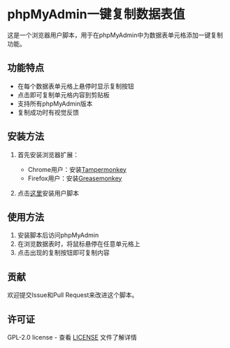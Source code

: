 # phpMyAdmin一键复制数据表值

这是一个浏览器用户脚本，用于在phpMyAdmin中为数据表单元格添加一键复制功能。

## 功能特点

- 在每个数据表单元格上悬停时显示复制按钮
- 点击即可复制单元格内容到剪贴板
- 支持所有phpMyAdmin版本
- 复制成功时有视觉反馈

## 安装方法

1. 首先安装浏览器扩展：
   - Chrome用户：安装[Tampermonkey](https://chrome.google.com/webstore/detail/tampermonkey/dhdgffkkebhmkfjojejmpbldmpobfkfo)
   - Firefox用户：安装[Greasemonkey](https://addons.mozilla.org/en-US/firefox/addon/greasemonkey/)

2. 点击[这里](./phpmyadmin-click-to-copy.user.js)安装用户脚本

## 使用方法

1. 安装脚本后访问phpMyAdmin
2. 在浏览数据表时，将鼠标悬停在任意单元格上
3. 点击出现的复制按钮即可复制内容

## 贡献

欢迎提交Issue和Pull Request来改进这个脚本。

## 许可证

GPL-2.0 license - 查看 [LICENSE](./LICENSE) 文件了解详情 